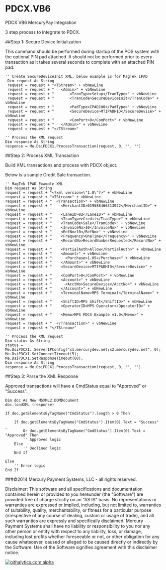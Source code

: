 PDCX.VB6
========

PDCX VB6 MercuryPay Integration

3 step process to integrate to PDCX.

##Step 1: Secure Device Initialization
  
This command should be performed during startup of the POS system with the optional PIN pad attached. 
It should not be performed prior to every transaction as it takes several seconds to complete with an attached PIN pad.
  
```
'' Create SecureDeviceInit XML, below example is for MagTek IPAD
 Dim request As String
 request = request + "<TStream>" + vbNewLine
 request = request + "   <Admin>" + vbNewLine
 request = request + "       <TranType>Setup</TranType>" + vbNewLine
 request = request + "       <TranCode>SecureDeviceInit</TranCode>" + vbNewLine
 request = request + "       <PadType>IPAD100</PadType>" + vbNewLine
 request = request + "       <SecureDevice>MTIPADHID</SecureDevice>" + vbNewLine
 request = request + "       <ComPort>0</ComPort>" + vbNewLine
 request = request + "   </Admin>" + vbNewLine
 request = request + "</TStream>"

'' Process the XML request
Dim response As String
response = Me.DsiPDCX1.ProcessTransaction(request, 0, "", "")
```
  
##Step 2: Process XML Transaction

Build XML transactions and process with PDCX object.

Below is a sample Credit Sale transaction.
```
'' MagTek IPAD Example XML
Dim request As String
request = request + "<?xml version=\"1.0\"?>" + vbNewLine
request = request + "<TStream>" + vbNewLine
request = request + "  <Transaction>" + vbNewLine
request = request + "    <MerchantID>019588466313922</MerchantID>" + vbNewLine
request = request + "    <LaneID>02</LaneID>" + vbNewLine
request = request + "    <TranType>Credit</TranType>" + vbNewLine
request = request + "    <TranCode>Sale</TranCode>" + vbNewLine
request = request + "    <InvoiceNo>10</InvoiceNo>" + vbNewLine
request = request + "    <RefNo>10</RefNo>" + vbNewLine    
request = request + "    <Frequency>OneTime</Frequency>" + vbNewLine
request = request + "    <RecordNo>RecordNumberRequested</RecordNo>" + vbNewLine
request = request + "    <PartialAuth>Allow</PartialAuth>" + vbNewLine
request = request + "    <Amount>" + vbNewLine
request = request + "      <Purchase>1.05</Purchase>" + vbNewLine
request = request + "    </Amount>" + vbNewLine
request = request + "    <SecureDevice>MTIPADHID</SecureDevice>" + vbNewLine
request = request + "    <ComPort>0</ComPort>" + vbNewLine
request = request + "    <Account>" + vbNewLine
request = request + "      <AcctNo>SecureDevice</AcctNo>" + vbNewLine
request = request + "    </Account>" + vbNewLine
request = request + "    <TerminalName>MPS Terminal</TerminalName>" + vbNewLine
request = request + "    <ShiftID>MPS Shift</ShiftID>" + vbNewLine
request = request + "    <OperatorID>MPS Operator</OperatorID>" + vbNewLine
request = request + "    <Memo>MPS PDCX Example v1.0</Memo>" + vbNewLine
request = request + "  </Transaction>" + vbNewLine
request = request + "</TStream>"

'' Process the XML request
Dim status As String
status = Me.DsiPDCX1..ServerIPConfig("x1.mercurydev.net;x2.mercurydev.net", 0);
Me.DsiPDCX1.SetConnectTimeout(5);
Me.DsiPDCX1.SetResponseTimeout(60);
Dim response As String
response = Me.DsiPDCX1.ProcessTransaction(request, 0, "", "")
```

##Step 3: Parse the XML Response

Approved transactions will have a CmdStatus equal to "Approved" or "Success".

```
Dim doc As New MSXML2.DOMDocument
doc.loadXML (response)

If doc.getElementsByTagName("CmdStatus").length > 0 Then

    If doc.getElementsByTagName("CmdStatus").Item(0).Text = "Success" _
        Or doc.getElementsByTagName("CmdStatus").Item(0).Text = "Approved" Then
        '' Approved logic
    Else
        '' Declined logic
    End If
    
Else
    '' Error logic
End If
```

###©2014 Mercury Payment Systems, LLC - all rights reserved.

Disclaimer:
This software and all specifications and documentation contained herein or provided to you hereunder (the "Software") are provided free of charge strictly on an "AS IS" basis. No representations or warranties are expressed or implied, including, but not limited to, warranties of suitability, quality, merchantability, or fitness for a particular purpose (irrespective of any course of dealing, custom or usage of trade), and all such warranties are expressly and specifically disclaimed. Mercury Payment Systems shall have no liability or responsibility to you nor any other person or entity with respect to any liability, loss, or damage, including lost profits whether foreseeable or not, or other obligation for any cause whatsoever, caused or alleged to be caused directly or indirectly by the Software. Use of the Software signifies agreement with this disclaimer notice.

[![githalytics.com alpha](https://cruel-carlota.pagodabox.com/0bea01747fa8f1547b93f7370d518638 "githalytics.com")](http://githalytics.com/MercuryPay/PDCX.VB6)

